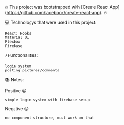 🔥 This project was bootstrapped with [Create React App] (https://github.com/facebook/create-react-app). 🔥

💻 Technologys that were used in this project:

    React: Hooks
    Material UI
    Flexbox
    Firebase

⚡Functionalities:

    login system
    posting pictures/comments

📚 Notes:

Positive 😀

    simple login system with firebase setup

Negative 😔

    no component structure, must work on that
